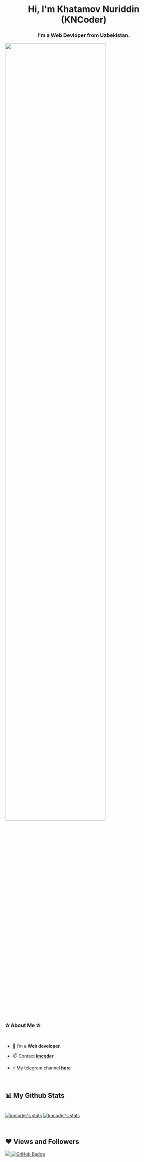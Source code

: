 <h1 align="center">Hi, I'm Khatamov Nuriddin (KNCoder)</h1>
<h3 align="center">I'm a Web Devloper from Uzbekistan.</h3>


<a href="#"><img width="80%" height="auto" src="https://static.tildacdn.com/tild3138-3533-4566-b337-653064333831/clip-programming.png" height="175px"/></a>


<h3>✰ About Me ✰</h3> <br/>

- 🌱 I’m a **Web developer.**

- 📫 Contact **<a href="https://t.me/kncoder">kncoder</a>**

- ⚡ My telegram channel **[here](https://t.me/kncoderc)**

<br/>

## 📊 My Github Stats

  <br/>
    <a href="https://github.com/itkncoder/github-readme-stats"><img alt="kncoder's stats" src="https://github-readme-stats.vercel.app/api?username=itkncoder&show_icons=true&count_private=true&theme=react&hide_border=true&bg_color=0D1117" /></a>
  <a href="https://github.com/itkncoder/github-readme-stats"><img alt="kncoder's stats" src="https://github-readme-stats.vercel.app/api/top-langs/?username=itkncoder&langs_count=8&count_private=true&layout=compact&theme=react&hide_border=true&bg_color=0D1117" /></a>
  <br/>


<br/>
<br/>

</p>

## ❤ Views and Followers
<a href="https://github.com/Meghna-DAS/github-profile-views-counter">
    <img src="https://komarev.com/ghpvc/?username=itkncoder">
</a>
<a href="https://github.com/itkncoder?tab=followers"><img src="https://img.shields.io/github/followers/itkncoder?label=Followers&style=social" alt="GitHub Badge"></a>

